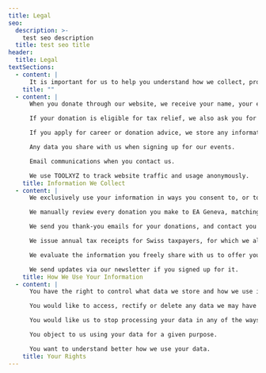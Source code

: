 ```yaml
---
title: Legal
seo:
  description: >-
    test seo description
  title: test seo title
header:
  title: Legal
textSections:
  - content: |
      It is important for us to help you understand how we collect, process, and share your data. That is the aim of this privacy policy, and it applies to the activities of the Simon Institute for Longterm Governance, based in Geneva, Switzerland. If you have any questions, feel free to contact us anytime at privacy@simoninstitute.ch
    title: ""
  - content: |
      When you donate through our website, we receive your name, your email address, and your address.

      If your donation is eligible for tax relief, we also ask you for your physical address, which is required by law to issue tax receipts in Switzerland.

      If you apply for career or donation advice, we store any information you freely give to us.

      Any data you share with us when signing up for our events.

      Email communications when you contact us.

      We use TOOLXYZ to track website traffic and usage anonymously.
    title: Information We Collect
  - content: |
      We exclusively use your information in ways you consent to, or to comply with legal requirements. In particular:

      We manually review every donation you make to EA Geneva, matching incoming payments on our accounts with donor records on our system.

      We send you thank-you emails for your donations, and contact you via email if something is unclear or to establish a closer personal relationship with you.

      We issue annual tax receipts for Swiss taxpayers, for which we also need your physical address.

      We evaluate the information you freely share with us to offer you personalized career or donation advice.

      We send updates via our newsletter if you signed up for it.
    title: How We Use Your Information
  - content: |
      You have the right to control what data we store and how we use it. In particular, you can always contact us if:

      You would like to access, rectify or delete any data we may have about you.

      You would like us to stop processing your data in any of the ways described in this policy.

      You object to us using your data for a given purpose.

      You want to understand better how we use your data.
    title: Your Rights
---
```

